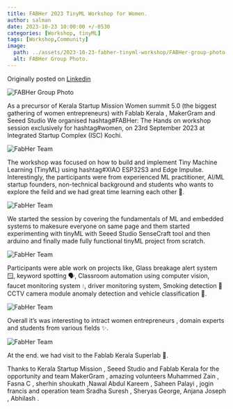 ```yaml
---
title: FABHer 2023 TinyML Workshop for Women.
author: salman
date: 2023-10-23 10:00:00 +/-0530
categories: [Workshop, tinyML]
tags: [Workshop,Community]
image:
  path: ../assets/2023-10-23-fabher-tinyml-workshop/FABHer-group-photo.jpeg
  alt: FABHer Group Photo.
---
```


Originally posted on [Linkedin](https://www.linkedin.com/posts/salmanfarisvp_tinymlabrworkshopabrseries-fabher-women-activity-7111535608103141376-q8iM?utm_source=share&utm_medium=member_desktop)

![FABHer Group Photo](../assets/2023-10-23-fabher-tinyml-workshop/FABHer-group-photo.jpeg)

As a precursor of Kerala Startup Mission Women summit 5.0 (the biggest gathering of women entrepreneurs) with Fablab Kerala , MakerGram and Seeed Studio We organised hashtag#FABHer: The Hands on workshop session exclusively for hashtag#women, on 23rd September 2023 at Integrated Startup Complex (ISC) Kochi.

![FabHer Team](../assets/2023-10-23-fabher-tinyml-workshop/FABHer-photo1.jpeg)

The workshop was focused on how to build and implement Tiny Machine Learning (TinyML) using hashtag#XIAO ESP32S3 and Edge Impulse. Interestingly, the participants were from experienced ML practitioner, AI/ML startup founders, non-technical background and students who wants to explore the feild and we had great time learning each other 🙌.

![FabHer Team](../assets/2023-10-23-fabher-tinyml-workshop/FABHer-photo2.jpeg)

We started the session by covering the fundamentals of ML and embedded systems to makesure everyone on same page and them started experimenting with tinyML with Seeed Studio SenseCraft tool and then arduino and finally made fully functional tinyML project from scratch.

![FabHer Team](../assets/2023-10-23-fabher-tinyml-workshop/FABHer-photo3.jpeg)

Participants were able work on projects like, Glass breakage alert system 🪟, keyword spotting 🗣️, Classroom automation using computer vision, faucet monitoring system 💧, driver monitoring system, Smoking detection 🚬CCTV camera module anomaly detection and vehicle classification 🚚.

![FabHer Team](../assets/2023-10-23-fabher-tinyml-workshop/FABHer-photo4.jpeg)

Overall it’s was interesting to intract women entrepreneurs , domain experts and students from various fields ✨.

![FabHer Team](../assets/2023-10-23-fabher-tinyml-workshop/FABHer-photo5.jpeg)

At the end. we had visit to the Fablab Kerala Superlab 🙌.

Thanks to Kerala Startup Mission , Seeed Studio and Fablab Kerala for the opportunity and team MakerGram , amazing volunteers Muhammed Zain , Fasna C , sherhin shoukath ,Nawal Abdul Kareem , Saheen Palayi , jogin francis and operation team Sradha Suresh , Sheryas George, Anjana Joseph , Abhilash .